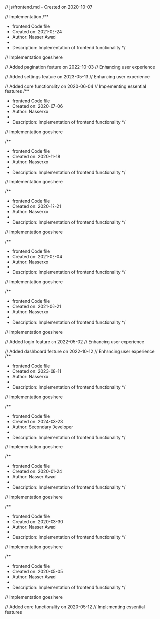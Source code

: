 // js/frontend.md - Created on 2020-10-07

// Implementation
/**
 * frontend Code file
 * Created on: 2021-02-24
 * Author: Nasser Awad
 *
 * Description: Implementation of frontend functionality
 */
 
// Implementation goes here


// Added pagination feature on 2022-10-03
// Enhancing user experience

// Added settings feature on 2023-05-13
// Enhancing user experience

// Added core functionality on 2020-06-04
// Implementing essential features
/**
 * frontend Code file
 * Created on: 2020-07-06
 * Author: Nasserxx
 *
 * Description: Implementation of frontend functionality
 */
 
// Implementation goes here

/**
 * frontend Code file
 * Created on: 2020-11-18
 * Author: Nasserxx
 *
 * Description: Implementation of frontend functionality
 */
 
// Implementation goes here

/**
 * frontend Code file
 * Created on: 2020-12-21
 * Author: Nasserxx
 *
 * Description: Implementation of frontend functionality
 */
 
// Implementation goes here

/**
 * frontend Code file
 * Created on: 2021-02-04
 * Author: Nasserxx
 *
 * Description: Implementation of frontend functionality
 */
 
// Implementation goes here

/**
 * frontend Code file
 * Created on: 2021-06-21
 * Author: Nasserxx
 *
 * Description: Implementation of frontend functionality
 */
 
// Implementation goes here


// Added login feature on 2022-05-02
// Enhancing user experience

// Added dashboard feature on 2022-10-12
// Enhancing user experience
/**
 * frontend Code file
 * Created on: 2023-08-11
 * Author: Nasserxx
 *
 * Description: Implementation of frontend functionality
 */
 
// Implementation goes here

/**
 * frontend Code file
 * Created on: 2024-03-23
 * Author: Secondary Developer
 *
 * Description: Implementation of frontend functionality
 */
 
// Implementation goes here

/**
 * frontend Code file
 * Created on: 2020-01-24
 * Author: Nasser Awad
 *
 * Description: Implementation of frontend functionality
 */
 
// Implementation goes here

/**
 * frontend Code file
 * Created on: 2020-03-30
 * Author: Nasser Awad
 *
 * Description: Implementation of frontend functionality
 */
 
// Implementation goes here

/**
 * frontend Code file
 * Created on: 2020-05-05
 * Author: Nasser Awad
 *
 * Description: Implementation of frontend functionality
 */
 
// Implementation goes here


// Added core functionality on 2020-05-12
// Implementing essential features
